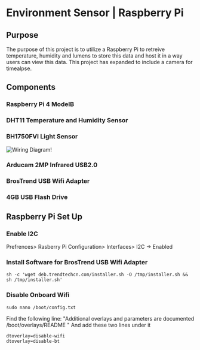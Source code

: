 # Environment Sensor | Raspberry Pi # 

## Purpose ## 
The purpose of this project is to utilize a Raspberry Pi to retreive temperature, humidity and lumens to store this data and host it in a way users can view this data. 
This project has expanded to include a camera for timealpse. 

## Components ## 
### Raspberry Pi 4 ModelB ###
### DHT11 Temperature and Humidity Sensor ###
### BH1750FVI Light Sensor ### 
![Wiring Diagram!]("C:\Users\garre\Downloads\bh175.jpg" "Wiring Diagram")
### Arducam 2MP Infrared USB2.0 ### 
### BrosTrend USB Wifi Adapter ###
### 4GB USB Flash Drive ### 

## Raspberry Pi Set Up ## 
### Enable I2C ### 
Prefrences> Rasberry Pi Configuration> Interfaces> I2C -> Enabled
### Install Software for BrosTrend USB Wifi Adapter ### 
	sh -c 'wget deb.trendtechcn.com/installer.sh -O /tmp/installer.sh && sh /tmp/installer.sh'
### Disable Onboard Wifi ###
	sudo nano /boot/config.txt
Find the following line:
"Additional overlays and parameters are documented /boot/overlays/README "
And add these two lines under it

	dtoverlay=disable-wifi
	dtoverlay=disable-bt
